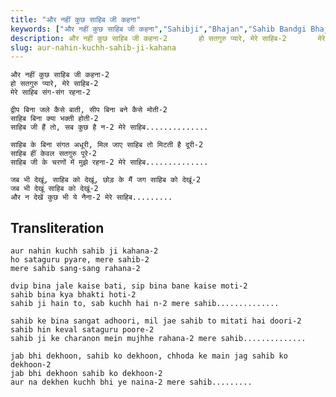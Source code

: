 ```yaml
---
title: "और नहीं कुछ साहिब जी कहना"
keywords: ["और नहीं कुछ साहिब जी कहना","Sahibji","Bhajan","Sahib Bandgi Bhajan","Sant Kabir Bhajan","bhajan lyrics","साहिब बंदगी भजन","भजन"]
description: और नहीं कुछ साहिब जी कहना-2       हो सतगुरु प्यारे, मेरे साहिब-2       मेरे साहिब संग-संग रहना-2          द्वीप बिना जले कैसे बाती, सीप बिना बने कैस
slug: aur-nahin-kuchh-sahib-ji-kahana
---
```


  
    और नहीं कुछ साहिब जी कहना-2  
    हो सतगुरु प्यारे, मेरे साहिब-2  
    मेरे साहिब संग-संग रहना-2  
  
    द्वीप बिना जले कैसे बाती, सीप बिना बने कैसे मोती-2  
    साहिब बिना क्या भक्‍ती होती-2  
    साहिब जी हैं तो, सब कुछ है न-2 मेरे साहिब..............  
  
    साहिब के बिना संगत अधूरी, मिल जाए साहिब तो मिटती है दूरी-2  
    साहिब हीं केवल सतगुरु पूरे-2  
    साहिब जी के चरणों में मुझे रहना-2 मेरे साहिब..............  
  
    जब भी देखूं, साहिब को देखूं, छोड़ के मैं जग साहिब को देखूं-2  
    जब भी देखूं साहिब को देखूं-2  
    और न देखें कुछ भी ये नैना-2 मेरे साहिब.........  


## Transliteration

  
    aur nahin kuchh sahib ji kahana-2  
    ho sataguru pyare, mere sahib-2  
    mere sahib sang-sang rahana-2  
  
    dvip bina jale kaise bati, sip bina bane kaise moti-2  
    sahib bina kya bhak‍ti hoti-2  
    sahib ji hain to, sab kuchh hai n-2 mere sahib..............  
  
    sahib ke bina sangat adhoori, mil jae sahib to mitati hai doori-2  
    sahib hin keval sataguru poore-2  
    sahib ji ke charanon mein mujhhe rahana-2 mere sahib..............  
  
    jab bhi dekhoon, sahib ko dekhoon, chhoda ke main jag sahib ko dekhoon-2  
    jab bhi dekhoon sahib ko dekhoon-2  
    aur na dekhen kuchh bhi ye naina-2 mere sahib.........  

  